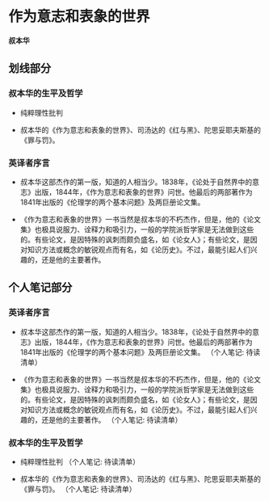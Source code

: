 # 作为意志和表象的世界

 **叔本华**


## 划线部分


### 叔本华的生平及哲学

* 纯粹理性批判

* 叔本华的《作为意志和表象的世界》、司汤达的《红与黑》、陀思妥耶夫斯基的《罪与罚》。


### 英译者序言

* 叔本华这部杰作的第一版，知道的人相当少。1838年，《论处于自然界中的意志》出版，1844年，《作为意志和表象的世界》问世。他最后的两部著作为1841年出版的《伦理学的两个基本问题》及两巨册论文集。

* 《作为意志和表象的世界》一书当然是叔本华的不朽杰作，但是，他的《论文集》也极具说服力、诠释力和吸引力，一般的学院派哲学家是无法做到这些的。有些论文，是因特殊的讽刺而颇负盛名，如《论女人》；有些论文，是因对知识方法或概念的敏锐观点而有名，如《论历史》。不过，最能引起人们兴趣的，还是他的主要著作。


## 个人笔记部分


### 英译者序言

* 叔本华这部杰作的第一版，知道的人相当少。1838年，《论处于自然界中的意志》出版，1844年，《作为意志和表象的世界》问世。他最后的两部著作为1841年出版的《伦理学的两个基本问题》及两巨册论文集。  （个人笔记: 待读清单）

* 《作为意志和表象的世界》一书当然是叔本华的不朽杰作，但是，他的《论文集》也极具说服力、诠释力和吸引力，一般的学院派哲学家是无法做到这些的。有些论文，是因特殊的讽刺而颇负盛名，如《论女人》；有些论文，是因对知识方法或概念的敏锐观点而有名，如《论历史》。不过，最能引起人们兴趣的，还是他的主要著作。  （个人笔记: 待读清单）


### 叔本华的生平及哲学

* 纯粹理性批判  （个人笔记: 待读清单）

* 叔本华的《作为意志和表象的世界》、司汤达的《红与黑》、陀思妥耶夫斯基的《罪与罚》。  （个人笔记: 待读清单）

